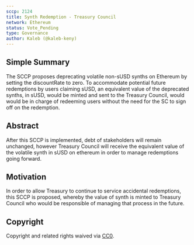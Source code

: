 ```yaml
---
sccp: 2124
title: Synth Redemption - Treasury Council
network: Ethereum
status: Vote_Pending
type: Governance
author: Kaleb (@kaleb-keny)
---
```


## Simple Summary

The SCCP proposes deprecating volatile non-sUSD synths on Ethereum by setting the discountRate to zero. To accommodate potential future redemptions by users claiming sUSD, an equivalent value of the deprecated synths, in sUSD, would be minted and sent to the Treasury Council, would would be in charge of redeeming users without the need for the SC to sign off on the redemption.

## Abstract

<!--A short (~200 word) description of the proposed change, the abstract should clearly describe the proposed change. This is what *will* be done if the SIP is implemented, not *why* it should be done or *how* it will be done. If the SIP proposes deploying a new contract, write, "we propose to deploy a new contract that will do x".-->

After this SCCP is implemented, debt of stakeholders will remain unchanged, however Treasury Council will receive the equivalent value of the volatile synth in sUSD on ethereum in order to manage redemptions going forward.

## Motivation

In order to allow Treasury to continue to service accidental redemptions, this SCCP is proposed, whereby the value of synth is minted to Treasury Council who would be responsible of managing that process in the future.

## Copyright

Copyright and related rights waived via [CC0](https://creativecommons.org/publicdomain/zero/1.0/).
